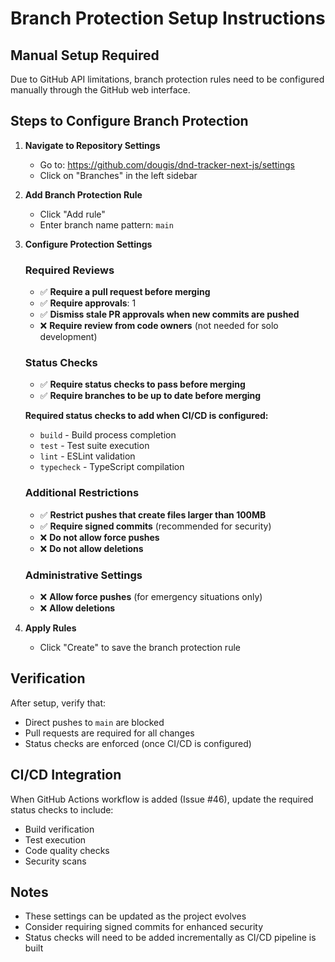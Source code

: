 # Branch Protection Setup Instructions

## Manual Setup Required

Due to GitHub API limitations, branch protection rules need to be configured manually through the GitHub web interface.

## Steps to Configure Branch Protection

1. **Navigate to Repository Settings**
   - Go to: https://github.com/dougis/dnd-tracker-next-js/settings
   - Click on "Branches" in the left sidebar

2. **Add Branch Protection Rule**
   - Click "Add rule" 
   - Enter branch name pattern: `main`

3. **Configure Protection Settings**

   ### Required Reviews
   - ✅ **Require a pull request before merging**
   - ✅ **Require approvals**: 1
   - ✅ **Dismiss stale PR approvals when new commits are pushed**
   - ❌ **Require review from code owners** (not needed for solo development)

   ### Status Checks
   - ✅ **Require status checks to pass before merging**
   - ✅ **Require branches to be up to date before merging**
   
   **Required status checks to add when CI/CD is configured:**
   - `build` - Build process completion
   - `test` - Test suite execution
   - `lint` - ESLint validation
   - `typecheck` - TypeScript compilation

   ### Additional Restrictions
   - ✅ **Restrict pushes that create files larger than 100MB**
   - ✅ **Require signed commits** (recommended for security)
   - ❌ **Do not allow force pushes**
   - ❌ **Do not allow deletions**

   ### Administrative Settings
   - ❌ **Allow force pushes** (for emergency situations only)
   - ❌ **Allow deletions**

4. **Apply Rules**
   - Click "Create" to save the branch protection rule

## Verification

After setup, verify that:
- Direct pushes to `main` are blocked
- Pull requests are required for all changes
- Status checks are enforced (once CI/CD is configured)

## CI/CD Integration

When GitHub Actions workflow is added (Issue #46), update the required status checks to include:
- Build verification
- Test execution  
- Code quality checks
- Security scans

## Notes

- These settings can be updated as the project evolves
- Consider requiring signed commits for enhanced security
- Status checks will need to be added incrementally as CI/CD pipeline is built